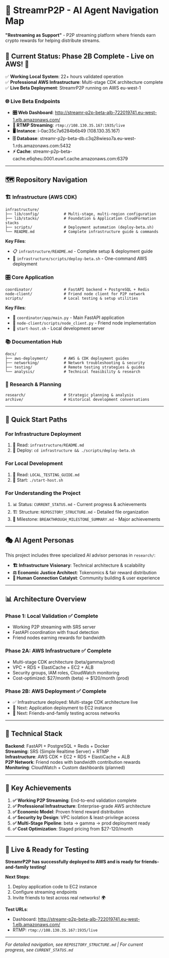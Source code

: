 # 🚀 StreamrP2P - AI Agent Navigation Map

**"Restreaming as Support"** - P2P streaming platform where friends earn crypto rewards for helping distribute streams.

## 🎯 **Current Status: Phase 2B Complete - Live on AWS! 🚀**

✅ **Working Local System**: 22+ hours validated operation  
✅ **Professional AWS Infrastructure**: Multi-stage CDK architecture complete  
✅ **Live Beta Deployment**: StreamrP2P running on AWS eu-west-1

### **🌐 Live Beta Endpoints**
- **🎛️ Web Dashboard**: http://streamr-p2p-beta-alb-722019741.eu-west-1.elb.amazonaws.com/
- **📡 RTMP Streaming**: `rtmp://108.130.35.167:1935/live`
- **🖥️ Instance**: i-0ac35c7a6284b6b49 (108.130.35.167)
- **🗄️ Database**: streamr-p2p-beta-db.c3q28wieso7a.eu-west-1.rds.amazonaws.com:5432
- **⚡ Cache**: streamr-p2p-beta-cache.e6qheu.0001.euw1.cache.amazonaws.com:6379

---

## 🗺️ **Repository Navigation**

### **🏗️ Infrastructure (AWS CDK)**
```
infrastructure/
├── lib/config/           # Multi-stage, multi-region configuration
├── lib/stacks/           # Foundation & Application CloudFormation stacks
├── scripts/              # Deployment automation (deploy-beta.sh)
└── README.md             # Complete infrastructure guide & commands
```
**Key Files**: 
- 📋 `infrastructure/README.md` - Complete setup & deployment guide
- 🚀 `infrastructure/scripts/deploy-beta.sh` - One-command AWS deployment

### **🎛️ Core Application**
```
coordinator/              # FastAPI backend + PostgreSQL + Redis
node-client/              # Friend node client for P2P network
scripts/                  # Local testing & setup utilities
```
**Key Files**:
- 🎯 `coordinator/app/main.py` - Main FastAPI application
- 👥 `node-client/scripts/node_client.py` - Friend node implementation
- 🔧 `start-host.sh` - Local development server

### **📚 Documentation Hub**
```
docs/
├── aws-deployment/       # AWS & CDK deployment guides
├── networking/           # Network troubleshooting & security
├── testing/              # Remote testing strategies & guides
└── analysis/             # Technical feasibility & research
```

### **🔬 Research & Planning**
```
research/                 # Strategic planning & analysis
archive/                  # Historical development conversations
```

---

## 🚀 **Quick Start Paths**

### **For Infrastructure Deployment**
1. 📖 Read: `infrastructure/README.md`
2. 🚀 Deploy: `cd infrastructure && ./scripts/deploy-beta.sh`

### **For Local Development** 
1. 📖 Read: `LOCAL_TESTING_GUIDE.md`
2. 🔧 Start: `./start-host.sh`

### **For Understanding the Project**
1. 📊 Status: `CURRENT_STATUS.md` - Current progress & achievements
2. 🏗️ Structure: `REPOSITORY_STRUCTURE.md` - Detailed file organization
3. 🎯 Milestone: `BREAKTHROUGH_MILESTONE_SUMMARY.md` - Major achievements

---

## 🎭 **AI Agent Personas**

This project includes three specialized AI advisor personas in `research/`:

- **🏗️ Infrastructure Visionary**: Technical architecture & scalability
- **⚖️ Economic Justice Architect**: Tokenomics & fair reward distribution  
- **🤝 Human Connection Catalyst**: Community building & user experience

---

## 📊 **Architecture Overview**

### **Phase 1: Local Validation** ✅ Complete
- Working P2P streaming with SRS server
- FastAPI coordination with fraud detection
- Friend nodes earning rewards for bandwidth

### **Phase 2A: AWS Infrastructure** ✅ Complete  
- Multi-stage CDK architecture (beta/gamma/prod)
- VPC + RDS + ElastiCache + EC2 + ALB
- Security groups, IAM roles, CloudWatch monitoring
- Cost-optimized: $27/month (beta) → $120/month (prod)

### **Phase 2B: AWS Deployment** ✅ Complete
- ✅ Infrastructure deployed: Multi-stage CDK architecture live
- 🎯 Next: Application deployment to EC2 instance
- 🎯 Next: Friends-and-family testing across networks

---

## 🔧 **Technical Stack**

**Backend**: FastAPI + PostgreSQL + Redis + Docker  
**Streaming**: SRS (Simple Realtime Server) + RTMP  
**Infrastructure**: AWS CDK + EC2 + RDS + ElastiCache + ALB  
**P2P Network**: Friend nodes with bandwidth contribution rewards  
**Monitoring**: CloudWatch + Custom dashboards (planned)

---

## 🎯 **Key Achievements**

1. **✅ Working P2P Streaming**: End-to-end validation complete
2. **✅ Professional Infrastructure**: Enterprise-grade AWS architecture
3. **✅ Economic Model**: Proven friend reward distribution
4. **✅ Security by Design**: VPC isolation & least-privilege access
5. **✅ Multi-Stage Pipeline**: beta → gamma → prod deployment ready
6. **✅ Cost Optimization**: Staged pricing from $27-120/month

---

## 🚀 **Live & Ready for Testing**

**StreamrP2P has successfully deployed to AWS and is ready for friends-and-family testing!**

**Next Steps**: 
1. Deploy application code to EC2 instance
2. Configure streaming endpoints
3. Invite friends to test across real networks! 🌍

**Test URLs**:
- Dashboard: http://streamr-p2p-beta-alb-722019741.eu-west-1.elb.amazonaws.com/
- RTMP: `rtmp://108.130.35.167:1935/live`

---

*For detailed navigation, see `REPOSITORY_STRUCTURE.md` | For current progress, see `CURRENT_STATUS.md`* 